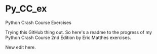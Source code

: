 # Py_CC_ex
Python Crash Course Exercises

Trying this GitHub thing out. So here's a readme to the progress of my Python Crash Course 2nd Edition by Eric Matthes exercises.

New edit here.
